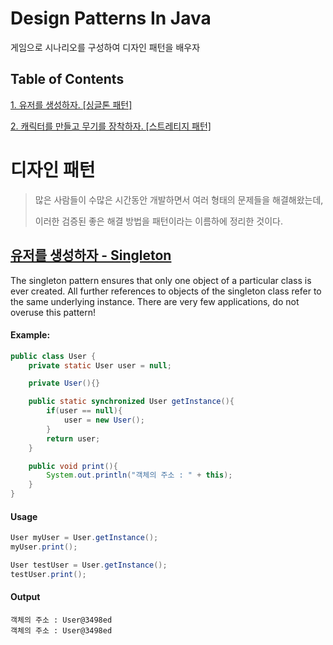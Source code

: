 # Design Patterns In Java

게임으로 시나리오를 구성하여 디자인 패턴을 배우자

## Table of Contents


[1. 유저를 생성하자. [싱글톤 패턴]](#singleton)

[2. 캐릭터를 만들고 무기를 장착하자. [스트레티지 패턴]](#strategy)
  

디자인 패턴
==========

>많은 사람들이 수많은 시간동안 개발하면서 여러 형태의 문제들을 해결해왔는데,
>
>이러한 검증된 좋은 해결 방법을 패턴이라는 이름하에 정리한 것이다.

[유저를 생성하자 - Singleton](/src/User.java)
------------

The singleton pattern ensures that only one object of a particular class is ever created.
All further references to objects of the singleton class refer to the same underlying instance.
There are very few applications, do not overuse this pattern!

#### Example:

```java
public class User {
    private static User user = null;

    private User(){}

    public static synchronized User getInstance(){
        if(user == null){
            user = new User();
        }
        return user;
    }

    public void print(){
        System.out.println("객체의 주소 : " + this);
    }
}
```

#### Usage

```java
User myUser = User.getInstance();
myUser.print();

User testUser = User.getInstance();
testUser.print();
```

#### Output

```
객체의 주소 : User@3498ed
객체의 주소 : User@3498ed
```

